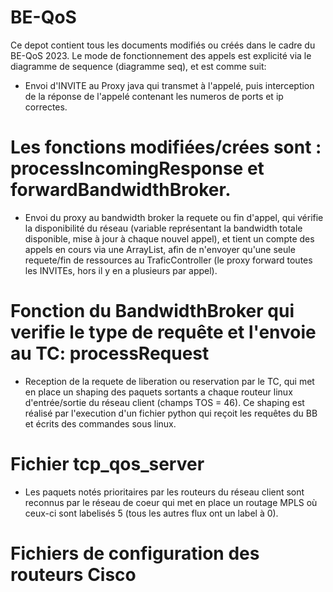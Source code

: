 # BE-QoS

Ce depot contient tous les documents modifiés ou créés dans le cadre du BE-QoS 2023. Le mode de fonctionnement des appels est explicité via le diagramme de sequence (diagramme seq), et est comme suit:

- Envoi d'INVITE au Proxy java qui transmet à l'appelé, puis interception de la réponse de l'appelé contenant les numeros de ports et ip correctes. 
# Les fonctions modifiées/crées sont : processIncomingResponse et forwardBandwidthBroker. 
- Envoi du proxy au bandwidth broker la requete ou fin d'appel, qui vérifie la disponibilité du réseau (variable représentant la bandwidth totale disponible, mise à jour à chaque nouvel appel), et tient un compte des appels en cours via une ArrayList, afin de n'envoyer qu'une seule requete/fin de ressources au TraficController (le proxy forward toutes les INVITEs, hors il y en a plusieurs par appel). 
# Fonction du BandwidthBroker qui verifie le type de requête et l'envoie au TC: processRequest
- Reception de la requete de liberation ou reservation par le TC, qui met en place un shaping des paquets sortants a chaque routeur linux d'entrée/sortie du réseau client (champs TOS = 46). Ce shaping est réalisé par l'execution d'un fichier python qui reçoit les requêtes du BB et écrits des commandes sous linux. 
# Fichier tcp_qos_server
- Les paquets notés prioritaires par les routeurs du réseau client sont reconnus par le réseau de coeur qui met en place un routage MPLS où ceux-ci sont labelisés 5 (tous les autres flux ont un label à 0). 
# Fichiers de configuration des routeurs Cisco
